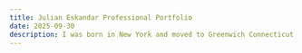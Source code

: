```yaml
---
title: Julian Eskandar Professional Portfolio
date: 2025-09-30
description: I was born in New York and moved to Greenwich Connecticut where I attended highschool. I began my college career at Fairfield university initiallay as a mechanical engineer, where I also played Division one rugby. I realized I prefer the thinking style of physics during my second semester and made the switch. I also decided to transfer to University of Connecticut which ranks among the top thirty public univeristies in the country for Physics.
---
```



